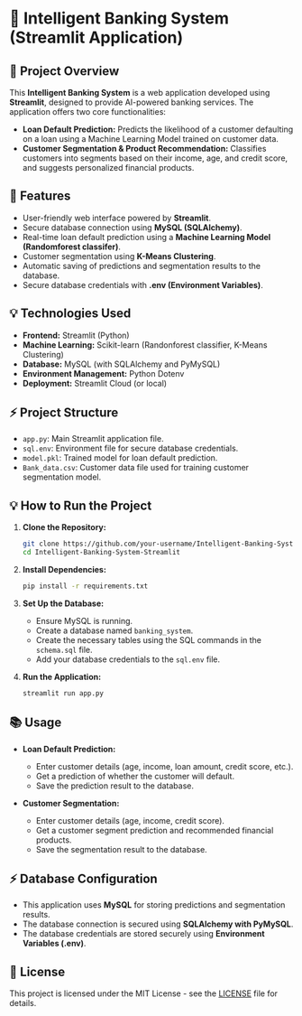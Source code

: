 # 🏦 Intelligent Banking System (Streamlit Application)

## 📌 Project Overview

This **Intelligent Banking System** is a web application developed using **Streamlit**, designed to provide AI-powered banking services. The application offers two core functionalities:

* **Loan Default Prediction:** Predicts the likelihood of a customer defaulting on a loan using a Machine Learning Model trained on customer data.
* **Customer Segmentation & Product Recommendation:** Classifies customers into segments based on their income, age, and credit score, and suggests personalized financial products.

## 🚀 Features

* User-friendly web interface powered by **Streamlit**.
* Secure database connection using **MySQL (SQLAlchemy)**.
* Real-time loan default prediction using a **Machine Learning Model (Randomforest classifer)**.
* Customer segmentation using **K-Means Clustering**.
* Automatic saving of predictions and segmentation results to the database.
* Secure database credentials with **.env (Environment Variables)**.

## 💡 Technologies Used

* **Frontend:** Streamlit (Python)
* **Machine Learning:** Scikit-learn (Randonforest classifier, K-Means Clustering)
* **Database:** MySQL (with SQLAlchemy and PyMySQL)
* **Environment Management:** Python Dotenv
* **Deployment:** Streamlit Cloud (or local)

## ⚡ Project Structure

* `app.py`: Main Streamlit application file.
* `sql.env`: Environment file for secure database credentials.
* `model.pkl`: Trained model for loan default prediction.
* `Bank_data.csv`: Customer data file used for training customer segmentation model.

## 💡 How to Run the Project

1. **Clone the Repository:**

   ```bash
   git clone https://github.com/your-username/Intelligent-Banking-System-Streamlit.git
   cd Intelligent-Banking-System-Streamlit
   ```

2. **Install Dependencies:**

   ```bash
   pip install -r requirements.txt
   ```

3. **Set Up the Database:**

   * Ensure MySQL is running.
   * Create a database named `banking_system`.
   * Create the necessary tables using the SQL commands in the `schema.sql` file.
   * Add your database credentials to the `sql.env` file.

4. **Run the Application:**

   ```bash
   streamlit run app.py
   ```

## 📚 Usage

* **Loan Default Prediction:**

  * Enter customer details (age, income, loan amount, credit score, etc.).
  * Get a prediction of whether the customer will default.
  * Save the prediction result to the database.

* **Customer Segmentation:**

  * Enter customer details (age, income, credit score).
  * Get a customer segment prediction and recommended financial products.
  * Save the segmentation result to the database.

## ⚡ Database Configuration

* This application uses **MySQL** for storing predictions and segmentation results.
* The database connection is secured using **SQLAlchemy with PyMySQL**.
* The database credentials are stored securely using **Environment Variables (.env)**.

## 📄 License

This project is licensed under the MIT License - see the [LICENSE](LICENSE) file for details.
